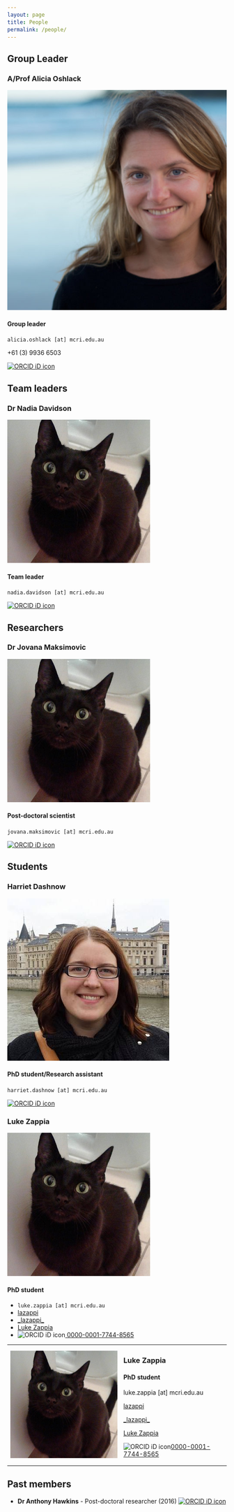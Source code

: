 ```yaml
---
layout: page
title: People
permalink: /people/
---
```


## Group Leader

### A/Prof Alicia Oshlack

<div class="headshot"><img src="/images/AliciaOshlack.jpg"/></div>

#### Group leader

<i class="fas fa-envelope fa-lg"></i>`alicia.oshlack [at] mcri.edu.au`

<i class="fas fa-phone fa-lg"></i>+61 (3) 9936 6503

<a href="https://github.com/Oshlack"><i class="fab fa-github fa-2x"></i></a>
<a href="https://twitter.com/AliciaOshlack"><i class="fab fa-twitter fa-2x"></i></a>
<a href="https://scholar.google.com.au/citations?hl=en&user=AvhPV40AAAAJ&view_op=list_works&sortby=pubdate"><i class="fas fa-graduation-cap fa-2x"></i></a>
<a itemprop="sameAs" href="https://orcid.org/0000-0001-9788-5690" target="orcid.widget" rel="noopener noreferrer"><img src="https://orcid.org/sites/default/files/images/orcid_32x32.png" style="width:1.5em" alt="ORCID iD icon"></a>

## Team leaders

### Dr Nadia Davidson

<div class="headshot"><img src="/images/cat.jpg"/></div>

#### Team leader

<i class="fas fa-envelope fa-lg"></i>`nadia.davidson [at] mcri.edu.au`

<a href="https://github.com/nadiadavidson"><i class="fab fa-github fa-2x"></i></a>
<a href="https://twitter.com/nadia_davidson"><i class="fab fa-twitter fa-2x"></i></a>
<a href="https://scholar.google.com.au/citations?hl=en&user=yqdRNz8AAAAJ&view_op=list_works&sortby=pubdate"><i class="fas fa-graduation-cap fa-2x"></i></a>
<a itemprop="sameAs" href="https://orcid.org/0000-0002-8461-7467" target="orcid.widget" rel="noopener noreferrer"><img src="https://orcid.org/sites/default/files/images/orcid_32x32.png" style="width:1.5em" alt="ORCID iD icon"></a>

## Researchers

### Dr Jovana Maksimovic

<div class="headshot"><img src="/images/cat.jpg"/></div>

#### Post-doctoral scientist

<i class="fas fa-envelope fa-lg"></i>`jovana.maksimovic [at] mcri.edu.au`

<a href="https://github.com/JovMaksimovic"><i class="fab fa-github fa-2x"></i></a>
<a href="https://twitter.com/JovMaksimovic"><i class="fab fa-twitter fa-2x"></i></a>
<a href="https://scholar.google.com.au/citations?hl=en&user=j5JT3hkAAAAJ&view_op=list_works&sortby=pubdate"><i class="fas fa-graduation-cap fa-2x"></i></a>
<a itemprop="sameAs" href="https://orcid.org/0000-0002-9458-3061" target="orcid.widget" rel="noopener noreferrer"><img src="https://orcid.org/sites/default/files/images/orcid_32x32.png" style="width:1.5em" alt="ORCID iD icon"></a>

## Students

### Harriet Dashnow

<div class="headshot"><img src="/images/HarrietDashnow.jpg"/></div>

#### PhD student/Research assistant

<i class="fas fa-envelope fa-lg"></i>`harriet.dashnow [at] mcri.edu.au`

<a href="https://github.com/hdashnow"><i class="fab fa-github fa-2x"></i></a>
<a href="https://twitter.com/hdashnow"><i class="fab fa-twitter fa-2x"></i></a>
<a href="https://scholar.google.com.au/citations?hl=en&user=4Y3m53gAAAAJ&view_op=list_works&sortby=pubdate"><i class="fas fa-graduation-cap fa-2x"></i></a>
<a itemprop="sameAs" href="https://orcid.org/0000-0001-8433-6270" target="orcid.widget" rel="noopener noreferrer"><img src="https://orcid.org/sites/default/files/images/orcid_32x32.png" style="width:1.5em" alt="ORCID iD icon"></a>

### Luke Zappia

<div class="headshot"><img src="/images/cat.jpg"/></div>

#### PhD student

* <i class="fas fa-envelope fa-lg"></i>  `luke.zappia [at] mcri.edu.au`
* <i class="fab fa-github fa-lg"></i><a href="https://github.com/lazappi">  lazappi</a>
* <i class="fab fa-twitter fa-lg"></i><a href="https://twitter.com/_lazappi_">  \_lazappi\_</a>
* <i class="fas fa-graduation-cap fa-lg"></i><a href="https://scholar.google.com.au/citations?hl=en&user=F_LxcIoAAAAJ&view_op=list_works&sortby=pubdate">  Luke Zappia</a>
* <img src="https://orcid.org/sites/default/files/images/orcid_32x32.png" style="width:1.5em" alt="ORCID iD icon"><a itemprop="sameAs" href="https://orcid.org/0000-0001-7744-8565" target="orcid.widget" rel="noopener noreferrer">  0000-0001-7744-8565</a>

<table style="width:100%">
  <tr>
    <td>
      <div class="headshot"><img src="/images/cat.jpg"/></div>
    </td>
    <td>
      <h3>Luke Zappia</h3>
      <h4>PhD student</h4>
      <p><i class="fas fa-envelope fa-lg"></i> luke.zappia [at] mcri.edu.au</p>
      <p><i class="fab fa-github fa-lg"></i><a href="https://github.com/lazappi"> lazappi</a></p>
      <p><i class="fab fa-twitter fa-lg"></i><a href="https://twitter.com/_lazappi_"> _lazappi_</a></p>
      <p><i class="fas fa-graduation-cap fa-lg"></i><a href="https://scholar.google.com.au/citations?hl=en&user=F_LxcIoAAAAJ&view_op=list_works&sortby=pubdate">Luke Zappia</a></p>
      <p><img src="https://orcid.org/sites/default/files/images/orcid_32x32.png" style="width:1.5em" alt="ORCID iD icon"><a itemprop="sameAs" href="https://orcid.org/0000-0001-7744-8565" target="orcid.widget" rel="noopener noreferrer">0000-0001-7744-8565</a></p>
    </td>
  </tr>
</table>

## Past members

* **Dr Anthony Hawkins** - Post-doctoral researcher (2016)
  <a href="https://github.com/Quarkins"><i class="fab fa-github"></i></a>
  <a href="https://twitter.com/adkhawkins"><i class="fab fa-twitter"></i></a>
  <a href=""><i class="fas fa-graduation-cap"></i></a>
  <a itemprop="sameAs" href="" target="orcid.widget" rel="noopener noreferrer"><img src="https://orcid.org/sites/default/files/images/orcid_16x16.png" style="width:1em" alt="ORCID iD icon"></a>

<!--
### Dr Nadia Davidson
* Role: Research Officer
* Email: nadia.davidson [at] mcri.edu.au

### Dr Jovana Maksimovic
* Role: Postdoctoral scientist
* Email: jovana.maksimovic [at] mcri.edu.au

### Dr Katrina Bell
* Role: Senior Bioinformatics Researcher
* Email: katrina.bell [at] mcri.edu.au

### Dr Belinda Phipson
* Role: Post-doctoral Researcher
* Email: belinda.phipson [at] mcri.edu.au

### Dr Simon Sadedin
* Role: Post-doctoral Researcher
* Email: simon.sadedin [at] mcri.edu.au

### Dr Rebecca Evans
* Role: Research Assistant
* Email: rebecca.evans [at] mcri.edu.au

### Harriet Dashnow
* Role: PhD Student/Research Assistant
* Email: harriet.dashnow [at] mcri.edu.au

### Luke Zappia
* Role: PhD Student
* Email: luke.zappia [at] mcri.edu.au

### Breon Schmidt
* Role: Masters Student
* Email: breon.schmidt [at] mcri.edu.au

### Andrew Lonsdale
* Role: Research Assistant
* Email: andrew.lonsdale [at] mcri.edu.au

### Marek Cmero
* Role: Post-doctoral Researcher
* Email: marek.cmero [at] mcri.edu.au

## Past Group Members

### Dr Christoffer Flensburg
* Role: Post-Doctoral Researcher

### Dr Haroon Naeem
* Role: Post-Doctoral Researcher

### Michael McLellan
* Role: Masters Student

### Dr Anthony Hawkins
 * Role: Post-doctoral Researcher
 -->